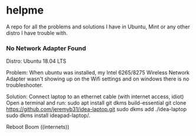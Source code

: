 # helpme
A repo for all the problems and solutions I have in Ubuntu, Mint or any other distro I have trouble with.


### No Network Adapter Found

Distro: Ubuntu 18.04 LTS

Problem: When ubuntu was installed, my Intel 6265/8275 Wireless Network Adapter wasn't showing up
on the Wifi settings and on windows there is no troubleshooter. 

Solution: 
Connect laptop to an ethernet cable (with internet access, idiot)
Open a terminal and run:
	sudo apt install git dkms build-essential
	git clone https://github.com/jeremyb31/idea-laptop.git
	sudo dkms add ./idea-laptop
	sudo dkms install ideapad-laptop/*.*

Reboot
Boom ((internets))
